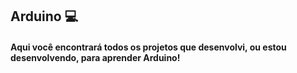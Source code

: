 ## Arduino 💻

#### Aqui você encontrará todos os projetos que desenvolvi, ou estou desenvolvendo, para aprender Arduino!
